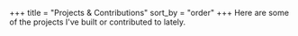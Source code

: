 +++
title = "Projects & Contributions"
sort_by = "order"
+++
Here are some of the projects I've built or contributed to lately.

